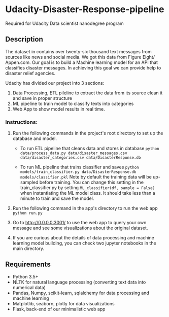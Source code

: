 # Udacity-Disaster-Response-pipeline
Required for Udacity Data scientist nanodegree program

## Description
The dataset in contains over twenty-six thousand text messages from sources like news and social media. We got this data from Figure Eight/ Appen.com. Our goal is to build a Machine learning model for an API that classifies disaster messages. In achieving this goal we can provide help to disaster relief agencies. 

Udacity has divided our project into 3 sections:

1. Data Processing, ETL pileline to extract the data from its source clean it and save in proper structure
2. ML pipeline to train model to classify texts into categories
3. Web App to show model results in real time. 

### Instructions:

1. Run the following commands in the project's root directory to set up the database and model.

    - To run ETL pipeline that cleans data and stores in database
        `python data/process_data.py data/disaster_messages.csv data/disaster_categories.csv data/DisasterResponse.db`

    - To run ML pipeline that trains classifier and saves
        `python models/train_classifier.py data/DisasterResponse.db models/classifier.pkl`
      Note by default the training data will be up-sampled before training. You can change this setting in the train_classifier.py by setting `ML_classifier(df, sample = False)` when instantiating the ML model class. It should take less than a minute to train and save the model.

2. Run the following command in the app's directory to run the web app
    `python run.py`

3. Go to http://0.0.0.0:3001/ to use the web app to query your own message and see some visualizations about the original dataset.

4. If you are curious about the details of data processing and machine learning model building, you can check two jupyter notebooks in the main directory.

## Requirements
* Python 3.5+
* NLTK for natural language processing (converting text data into numerical data)
* Pandas, Numpy, scikit-learn, sqlalchemy for data processing and machine learning
* Matplotlib, seaborn, plotly for data visualizations
* Flask, back-end of our minimalistic web app

 

